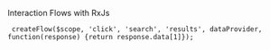 Interaction Flows with RxJs

     createFlow($scope, 'click', 'search', 'results', dataProvider, function(response) {return response.data[1]});